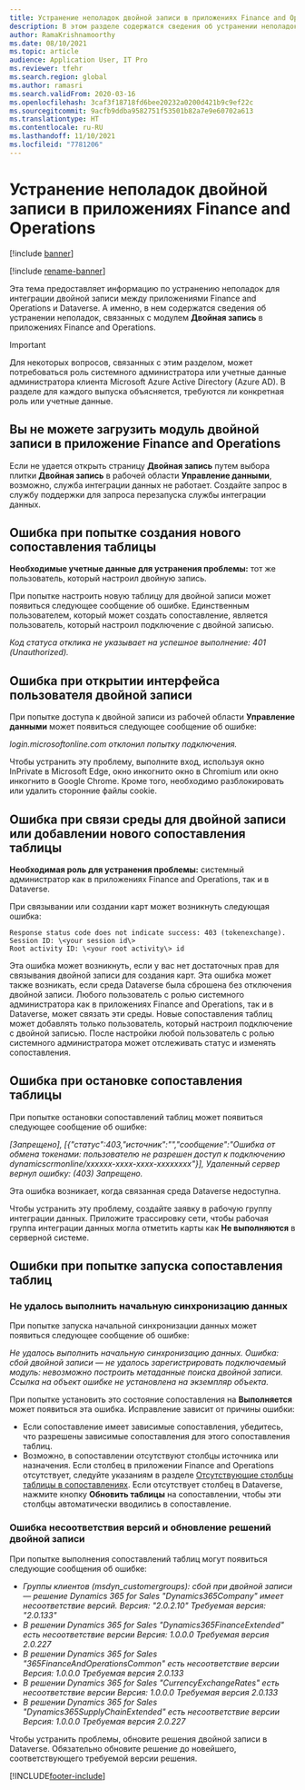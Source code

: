 ```yaml
---
title: Устранение неполадок двойной записи в приложениях Finance and Operations
description: В этом разделе содержатся сведения об устранении неполадок, связанных с модулем двойной записи в приложениях Finance and Operations.
author: RamaKrishnamoorthy
ms.date: 08/10/2021
ms.topic: article
audience: Application User, IT Pro
ms.reviewer: tfehr
ms.search.region: global
ms.author: ramasri
ms.search.validFrom: 2020-03-16
ms.openlocfilehash: 3caf3f18718fd6bee20232a0200d421b9c9ef22c
ms.sourcegitcommit: 9acfb9ddba9582751f53501b82a7e9e60702a613
ms.translationtype: HT
ms.contentlocale: ru-RU
ms.lasthandoff: 11/10/2021
ms.locfileid: "7781206"
---
```

# <a name="troubleshoot-dual-write-issues-in-finance-and-operations-apps"></a>Устранение неполадок двойной записи в приложениях Finance and Operations

[!include [banner](../../includes/banner.md)]

[!include [rename-banner](~/includes/cc-data-platform-banner.md)]

Эта тема предоставляет информацию по устранению неполадок для интеграции двойной записи между приложениями Finance and Operations и Dataverse. А именно, в нем содержатся сведения об устранении неполадок, связанных с модулем **Двойная запись** в приложениях Finance and Operations.

> [!IMPORTANT]
> Для некоторых вопросов, связанных с этим разделом, может потребоваться роль системного администратора или учетные данные администратора клиента Microsoft Azure Active Directory (Azure AD). В разделе для каждого выпуска объясняется, требуются ли конкретная роль или учетные данные.

## <a name="you-cant-load-the-dual-write-module-in-a-finance-and-operations-app"></a>Вы не можете загрузить модуль двойной записи в приложение Finance and Operations

Если не удается открыть страницу **Двойная запись** путем выбора плитки **Двойная запись** в рабочей области **Управление данными**, возможно, служба интеграции данных не работает. Создайте запрос в службу поддержки для запроса перезапуска службы интеграции данных.

## <a name="error-when-you-try-to-create-a-new-table-map"></a>Ошибка при попытке создания нового сопоставления таблицы

**Необходимые учетные данные для устранения проблемы:** тот же пользователь, который настроил двойную запись.

При попытке настроить новую таблицу для двойной записи может появиться следующее сообщение об ошибке. Единственным пользователем, который может создать сопоставление, является пользователь, который настроил подключение с двойной записью.

*Код статуса отклика не указывает на успешное выполнение: 401 (Unauthorized).*

## <a name="error-when-you-open-the-dual-write-user-interface"></a>Ошибка при открытии интерфейса пользователя двойной записи

При попытке доступа к двойной записи из рабочей области **Управление данными** может появиться следующее сообщение об ошибке:

*login.microsoftonline.com отклонил попытку подключения.*

Чтобы устранить эту проблему, выполните вход, используя окно InPrivate в Microsoft Edge, окно инкогнито окно в Chromium или окно инкогнито в Google Chrome. Кроме того, необходимо разблокировать или удалить сторонние файлы cookie.

## <a name="error-when-you-link-the-environment-for-dual-write-or-add-a-new-table-mapping"></a>Ошибка при связи среды для двойной записи или добавлении нового сопоставления таблицы

**Необходимая роль для устранения проблемы:** системный администратор как в приложениях Finance and Operations, так и в Dataverse.

При связывании или создании карт может возникнуть следующая ошибка:

```dos
Response status code does not indicate success: 403 (tokenexchange).
Session ID: \<your session id\>
Root activity ID: \<your root activity\> id
```

Эта ошибка может возникнуть, если у вас нет достаточных прав для связывания двойной записи для создания карт. Эта ошибка может также возникать, если среда Dataverse была сброшена без отключения двойной записи. Любого пользователь с ролью системного администратора как в приложениях Finance and Operations, так и в Dataverse, может связать эти среды. Новые сопоставления таблиц может добавлять только пользователь, который настроил подключение с двойной записью. После настройки любой пользователь с ролью системного администратора может отслеживать статус и изменять сопоставления.

## <a name="error-when-you-stop-the-table-mapping"></a>Ошибка при остановке сопоставления таблицы

При попытке остановки сопоставлений таблиц может появиться следующее сообщение об ошибке:

*\[Запрещено\], \[{"статус":403,"источник":"","сообщение":"Ошибка от обмена токенами: пользователю не разрешен доступ к подключению dynamicscrmonline/xxxxxx-xxxx-xxxx-xxxxxxxx"}\], Удаленный сервер вернул ошибку: (403) Запрещено.*

Эта ошибка возникает, когда связанная среда Dataverse недоступна.

Чтобы устранить эту проблему, создайте заявку в рабочую группу интеграции данных. Приложите трассировку сети, чтобы рабочая группа интеграции данных могла отметить карты как **Не выполняются** в серверной системе.

## <a name="errors-while-trying-to-start-a-table-mapping"></a>Ошибки при попытке запуска сопоставления таблиц

### <a name="unable-to-complete-initial-data-sync"></a>Не удалось выполнить начальную синхронизацию данных

При попытке запуска начальной синхронизации данных может появиться следующее сообщение об ошибке:

*Не удалось выполнить начальную синхронизацию данных. Ошибка: сбой двойной записи — не удалось зарегистрировать подключаемый модуль: невозможно построить метаданные поиска двойной записи. Ссылка на объект ошибке не установлена на экземпляр объекта.*

При попытке установить это состояние сопоставления на **Выполняется** может появиться эта ошибка. Исправление зависит от причины ошибки:

+ Если сопоставление имеет зависимые сопоставления, убедитесь, что разрешены зависимые сопоставления для этого сопоставления таблиц.
+ Возможно, в сопоставлении отсутствуют столбцы источника или назначения. Если столбец в приложении Finance and Operations отсутствует, следуйте указаниям в разделе [Отсутствующие столбцы таблицы в сопоставлениях](dual-write-troubleshooting-finops-upgrades.md#missing-table-columns-issue-on-maps). Если отсутствует столбец в Dataverse, нажмите кнопку **Обновить таблицы** на сопоставлении, чтобы эти столбцы автоматически вводились в сопоставление.

### <a name="version-mismatch-error-and-upgrading-dual-write-solutions"></a>Ошибка несоответствия версий и обновление решений двойной записи

При попытке выполнения сопоставлений таблиц могут появиться следующие сообщения об ошибке:

+ *Группы клиентов (msdyn_customergroups): сбой при двойной записи — решение Dynamics 365 for Sales "Dynamics365Company" имеет несоответствие версий. Версия: "2.0.2.10" Требуемая версия: "2.0.133"*
+ *В решении Dynamics 365 for Sales "Dynamics365FinanceExtended" есть несоответствие версии Версия: 1.0.0.0 Требуемая версия 2.0.227*
+ *В решении Dynamics 365 for Sales "365FinanceAndOperationsCommon" есть несоответствие версии Версия: 1.0.0.0 Требуемая версия 2.0.133*
+ *В решении Dynamics 365 for Sales "CurrencyExchangeRates" есть несоответствие версии Версия: 1.0.0.0 Требуемая версия 2.0.133*
+ *В решении Dynamics 365 for Sales "Dynamics365SupplyChainExtended" есть несоответствие версии Версия: 1.0.0.0 Требуемая версия 2.0.227*

Чтобы устранить проблемы, обновите решения двойной записи в Dataverse. Обязательно обновите решение до новейшего, соответствующего требуемой версии решения.

[!INCLUDE[footer-include](../../../../includes/footer-banner.md)]
